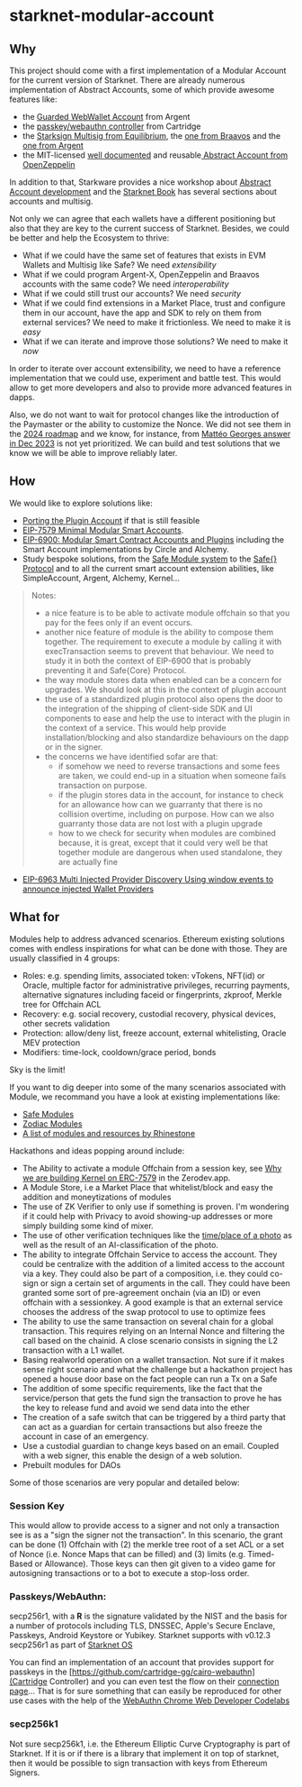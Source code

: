 # starknet-modular-account

## Why

This project should come with a first implementation of a Modular Account for
the current version of Starknet. There are already numerous implementation of
Abstract Accounts, some of which provide awesome features like:

- the [Guarded WebWallet Account](https://github.com/argentlabs/argent-contracts-starknet) from Argent
- the [passkey/webauthn controller](https://github.com/cartridge-gg/cairo-webauthn) from Cartridge
- the [Starksign Multisig from Equilibrium](https://github.com/eqlabs/starknet-multisig),
  the [one from Braavos](https://github.com/myBraavos/braavos-account-cairo) and
  the [one from Argent](https://github.com/argentlabs/argent-contracts-starknet)
- the MIT-licensed [well documented](https://docs.openzeppelin.com/contracts-cairo/0.10.0/accounts) 
  and reusable[ Abstract Account from OpenZeppelin](https://github.com/OpenZeppelin/cairo-contracts/tree/main/src/account)

In addition to that, Starkware provides a nice workshop about
[Abstract Account development](https://github.com/starknet-edu/aa-workshop) and
the [Starknet Book](https://book.starknet.io) has several sections about
accounts and multisig.

Not only we can agree that each wallets have a different positioning but also
that they are key to the current success of Starknet. Besides, we could be
better and help the Ecosystem to thrive:

- What if we could have the same set of features that exists in EVM Wallets and
  Multisig like Safe? We need *extensibility* 
- What if we could program Argent-X, OpenZeppelin and Braavos accounts with the
  same code? We need *interoperability*
- What if we could still trust our accounts? We need *security*
- What if we could find extensions in a Market Place, trust and configure them
  in our account, have the app and SDK to rely on them from external services?
  We need to make it frictionless. We need to make it is *easy*
- What if we can iterate and improve those solutions? We need to make it *now*

In order to iterate over account extensibility, we need to have a reference
implementation that we could use, experiment and battle test. This would allow
to get more developers and also to provide more advanced features in dapps.

Also, we do not want to wait for protocol changes like the introduction of the
Paymaster or the ability to customize the Nonce. We did not
see them in the [2024 roadmap](https://community.starknet.io/t/starknet-2024-roadmap-plan-of-intent/113006) and we know, for instance, from
[Mattéo Georges answer in Dec 2023](https://community.starknet.io/t/snip-strk-fee-token/101924/15)
is not yet prioritized. We can build and test solutions that we know we will
be able to improve reliably later.

## How

We would like to explore solutions like:

- [Porting the Plugin Account](https://github.com/argentlabs/starknet-plugin-account)
  if that is still feasible
- [EIP-7579 Minimal Modular Smart Accounts](https://eips.ethereum.org/EIPS/eip-7579).
- [EIP-6900: Modular Smart Contract Accounts and Plugins](https://eips.ethereum.org/EIPS/eip-6900)
  including the Smart Account implementations by Circle and Alchemy.
- Study bespoke solutions, from the
  [Safe Module system](https://docs.safe.global/smart-account-modules) to the
  [Safe{} Protocol](https://forum.safe.global/t/safe-core-protocol-whitepaper/3949)
  and to all the current smart account extension abilities, like SimpleAccount,
  Argent, Alchemy, Kernel...

> Notes:
> - a nice feature is to be able to activate module offchain so that you pay for
>   the fees only if an event occurs.
> - another nice feature of module is the ability to compose them together. The
>   requirement to execute a module by calling it with execTransaction seems to
>   prevent that behaviour. We need to study it in both the context of EIP-6900
>   that is probably preventing it and Safe{Core} Protocol.
> - the way module stores data when enabled can be a concern for upgrades. We
>   should look at this in the context of plugin account
> - the use of a standardized plugin protocol also opens the door to the
>   integration of the shipping of client-side SDK and UI components to ease 
>   and help the use to interact with the plugin in the context of a service.
>   This would help provide installation/blocking and also standardize
>   behaviours on the dapp or in the signer.
> - the concerns we have identified sofar are that:
>   - if somehow we need to reverse transactions and some fees are taken, we 
>     could end-up in a situation when someone fails transaction on purpose.
>   - if the plugin stores data in the account, for instance to check for an
>     allowance how can we guarranty that there is no collision overtime,
>     including on purpose. How can we also guarranty those data are not lost
>     with a plugin upgrade
>   - how to we check for security when modules are combined because, it is
>     great, except that it could very well be that together module are dangerous
>     when used standalone, they are actually fine

- [EIP-6963 Multi Injected Provider Discovery Using window events to announce injected Wallet Providers](https://eips.ethereum.org/EIPS/eip-6963)

## What for

Modules help to address advanced scenarios. Ethereum existing solutions comes
with endless inspirations for what can be done with those. They are usually
classified in 4 groups:

- Roles: e.g. spending limits, associated token: vTokens, NFT(id) or Oracle,
  multiple factor for administrative privileges, recurring payments, alternative
  signatures including faceid or fingerprints, zkproof, Merkle tree for Offchain
  ACL
- Recovery: e.g. social recovery, custodial recovery, physical devices, other
  secrets validation
- Protection: allow/deny list, freeze account, external whitelisting, Oracle
  MEV protection
- Modifiers: time-lock, cooldown/grace period, bonds

Sky is the limit!

If you want to dig deeper into some of the many scenarios associated with Module,
we recommand you have a look at existing implementations like:
- [Safe Modules](https://github.com/safe-global/safe-modules)
- [Zodiac Modules](https://github.com/gnosisguild/zodiac)
- [A list of modules and resources by Rhinestone](https://github.com/rhinestonewtf/awesome-modular-accounts)

Hackathons and ideas popping around include:

- The Ability to activate a module Offchain from a session key, see
  [Why we are building Kernel on ERC-7579](https://docs.zerodev.app/blog/why-7579-over-6900)
  in the Zerodev.app.
- A Module Store, i.e a Market Place that whitelist/block and easy the addition
  and moneytizations of modules
- The use of ZK Verifier to only use if something is proven. I'm wondering if
  it could help with Privacy to avoid showing-up addresses or more simply
  building some kind of mixer.
- The use of other verification techniques like the [time/place of a photo](https://www.tdcommons.org/cgi/viewcontent.cgi?article=5433&context=dpubs_series)
  as well as the result of an AI-classification of the photo.
- The ability to integrate Offchain Service to access the account. They could be
  centralize with the addition of a limited access to the account via a key.
  They could also be part of a composition, i.e. they could co-sign or sign a
  certain set of arguments in the call. They could have been granted some sort
  of pre-agreement onchain (via an ID) or even offchain with a sessionkey. A
  good example is that an external service chooses the address of the swap
  protocol to use to optimize fees
- The ability to use the same transaction on several chain for a global
  transaction. This requires relying on an Internal Nonce and filtering the call
  based on the chainid. A close scenario consists in signing the L2 transaction
  with a L1 wallet.
- Basing realworld operation on a wallet transaction. Not sure if it makes sense
  right scenario and what the challenge but a hackathon project has opened a
  house door base on the fact people can run a Tx on a Safe
- The addition of some specific requirements, like the fact that the
  service/person that gets the fund sign the transaction to prove he has the key
  to release fund and avoid we send data into the ether
- The creation of a safe switch that can be triggered by a third party that can
  act as a guardian for certain transactions but also freeze the account in
  case of an emergency.
- Use a custodial guardian to change keys based on an email. Coupled with a
  web signer, this enable the design of a web solution.
- Prebuilt modules for DAOs

Some of those scenarios are very popular and detailed below:

### Session Key

This would allow to provide access to a signer and not only a transaction see
is as a "sign the signer not the transaction". In this scenario, the grant can
be done (1) Offchain with (2) the merkle tree root of a set ACL or a set of
Nonce (i.e. Nonce Maps that can be filled) and (3) limits (e.g. Timed-Based or
Allowance). Those keys can then git given to a video game for autosigning
transactions or to a bot to execute a stop-loss order.

### Passkeys/WebAuthn:

secp256r1, with a **R** is the signature validated by the NIST and the basis for
a number of protocols including TLS, DNSSEC, Apple's Secure Enclave, Passkeys,
Android Keystore or Yubikey. Starknet supports with v0.12.3 secp256r1 as part of
[Starknet OS](https://community.starknet.io/t/starknet-next-versions-v0-12-3-v0-13-0-and-sepolia-testnet-migration/106529)

You can find an implementation of an account that provides support for passkeys
in the [https://github.com/cartridge-gg/cairo-webauthn](Cartridge Controller)
and you can even test the flow on their
[connection page](https://x.cartridge.gg/login)... That is for sure something
that can easily be reproduced for other use cases with the help of the
[WebAuthn Chrome Web Developer Codelabs](https://developers.google.com/codelabs/webauthn-reauth)

### secp256k1

Not sure secp256k1, i.e. the Ethereum Elliptic Curve Cryptography is part of
Starknet. If it is or if there is a library that implement it on top of
starknet, then it would be possible to sign transaction with keys from
Ethereum Signers.
